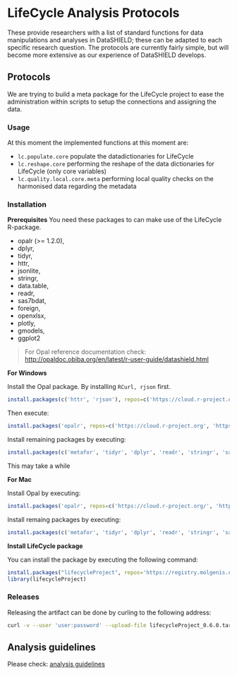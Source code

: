 # LifeCycle Analysis Protocols
These provide researchers with a list of standard functions for data manipulations and analyses in DataSHIELD; these can be adapted to each specific research question. The protocols are currently fairly simple, but will become more extensive as our experience of DataSHIELD develops.

## Protocols
We are trying to build a meta package for the LifeCycle project to ease the administration within scripts to setup the connections and assigning the data.

### Usage
At this moment the implemented functions at this moment are:

- ```lc.populate.core``` populate the datadictionaries for LifeCycle
- ```lc.reshape.core``` performing the reshape of the data dictionaries for LifeCycle (only core variables)
- ```lc.quality.local.core.meta``` performing local quality checks on the harmonised data regarding the metadata

### Installation
**Prerequisites**
You need these packages to can make use of the LifeCycle R-package.

* opalr (>= 1.2.0),
* dplyr,
* tidyr,
* httr,
* jsonlite,
* stringr,
* data.table,
* readr,
* sas7bdat,
* foreign,
* openxlsx,
* plotly,
* gmodels,
* ggplot2

> For Opal reference documentation check: http://opaldoc.obiba.org/en/latest/r-user-guide/datashield.html

**For Windows**

Install the Opal package. By installing ```RCurl, rjson``` first.
```R 
install.packages(c('httr', 'rjson'), repos=c('https://cloud.r-project.org/', 'https://www.stats.ox.ac.uk/pub/RWin/'))
```

Then execute: 
```R 
install.packages('opalr', repos=c('https://cloud.r-project.org', 'https://www.stats.ox.ac.uk/pub/RWin/'))
```

Install remaining packages by executing:
```R 
install.packages(c('metafor', 'tidyr', 'dplyr', 'readr', 'stringr', 'sas7bdat', 'data.table', 'foreign', 'tidyverse', 'gmodels', 'ggplot2', 'plotly', 'openxslx', 'jsonlite'), repos=c('https://cloud.r-project.org/', 'https://www.stats.ox.ac.uk/pub/RWin/'))
```

This may take a while

**For Mac**

Install Opal by executing:
```R 
install.packages('opalr', repos=c('https://cloud.r-project.org/', 'https://cran.obiba.org'), dependencies=TRUE)
```

Install remaing packages by executing:
```R 
install.packages(c('metafor', 'tidyr', 'dplyr', 'readr', 'stringr', 'sas7bdat', 'data.table', 'foreign', 'tidyverse', 'gmodels', 'ggplot2', 'plotly', 'httr', 'openxslx', 'jsonlite'), repos=c('https://cloud.r-project.org/'))
```

**Install LifeCycle package**

You can install the package by executing the following command:

```R
install.packages("lifecycleProject", repos='https://registry.molgenis.org/repository/R/', dependencies = TRUE)
library(lifecycleProject)
```

### Releases
Releasing the artifact can be done by curling to the following address:

```bash
curl -v --user 'user:password' --upload-file lifecycleProject_0.6.0.tar.gz https://registry.molgenis.org/repository/r-hosted/src/contrib/lifecycleProject_0.6.0.tar.gz 
```

## Analysis guidelines
Please check: [analysis guidelines](ANALYSIS_GUIDELINES.md)